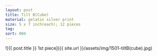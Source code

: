```yaml
---
layout: post
title: Tilt B(Cube)
material: gelatin silver print
size: 5 x 7 inch(each); 12 pieces
tag:
sort: 004
---
```


![{{ post.title }} 1st piece]({{ site.url }}/assets/img/1501-tiltB(cube).jpg)
